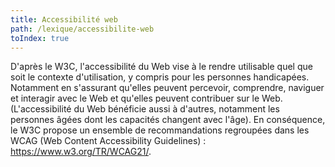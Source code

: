 ```yaml
---
title: Accessibilité web
path: /lexique/accessibilite-web
toIndex: true
---
```


D'après le W3C, l'accessibilité du Web vise à le rendre utilisable quel que soit le contexte d'utilisation, y compris pour les personnes handicapées. Notamment en s'assurant qu'elles peuvent percevoir, comprendre, naviguer et interagir avec le Web et qu'elles peuvent contribuer sur le Web. (L'accessibilité du Web bénéficie aussi à d'autres, notamment les personnes âgées dont les capacités changent avec l'âge). En conséquence, le W3C propose un ensemble de recommandations regroupées dans les WCAG (Web Content Accessibility Guidelines) : https://www.w3.org/TR/WCAG21/.
